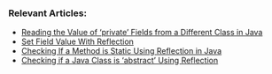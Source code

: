 ### Relevant Articles:

- [Reading the Value of ‘private’ Fields from a Different Class in Java](https://www.baeldung.com/java-reflection-read-private-field-value)
- [Set Field Value With Reflection](https://www.baeldung.com/java-set-private-field-value)
- [Checking If a Method is Static Using Reflection in Java](https://www.baeldung.com/java-check-method-is-static)
- [Checking if a Java Class is ‘abstract’ Using Reflection](https://www.baeldung.com/java-reflection-is-class-abstract)
